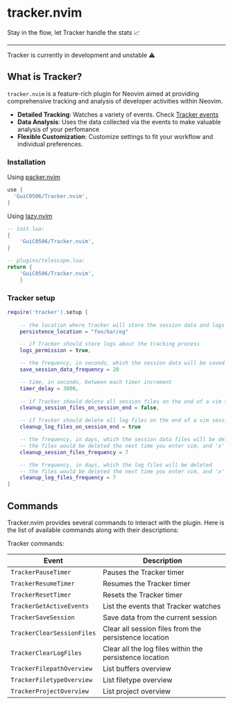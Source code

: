 # tracker.nvim

Stay in the flow, let Tracker handle the stats 📈

---

Tracker is currently in development and unstable ⚠️

## What is Tracker?

`tracker.nvim` is a feature-rich plugin for Neovim aimed at providing comprehensive tracking and analysis of developer activities within Neovim.
- **Detailed Tracking**: Watches a variety of events. Check [Tracker events]()
- **Data Analysis**: Uses the data collected via the events to make valuable analysis of your perfomance
- **Flexible Customization**: Customize settings to fit your workflow and individual preferences.

### Installation

Using [packer.nvim](https://github.com/wbthomason/packer.nvim)
```lua
use {
  'GuiC0506/Tracker.nvim',
}
```


Using [lazy.nvim](https://github.com/folke/lazy.nvim)
```lua
-- init.lua:
{
    'GuiC0506/Tracker.nvim',
}

-- plugins/telescope.lua:
return {
    'GuiC0506/Tracker.nvim',
    }
```

### Tracker setup 

```lua
require('tracker').setup {
    
    -- the location where Tracker will store the session data and logs
    persistence_location = "foo/bar/eg"

    -- if Tracker should store logs about the tracking process
    logs_permission = true,

    -- the frequency, in seconds, which the session data will be saved in the current session
    save_session_data_frequency = 20

    -- time, in seconds, between each timer increment
    timer_delay = 3000,
    
    -- if Tracker should delete all session files on the end of a vim session
    cleanup_session_files_on_session_end = false,

    -- if Tracker should delete all log files on the end of a vim session
    cleanup_log_files_on_session_end = true 

    -- the frequency, in days, which the session data files will be deleted
    -- the files would be deleted the next time you enter vim, and 'x' days have passed
    cleanup_session_files_frequency = 7

    -- the frequency, in days, which the log files will be deleted
    -- the files would be deleted the next time you enter vim, and 'x' days have passed
    cleanup_log_files_frequency = 7
}
```

## Commands

Tracker.nvim provides several commands to interact with the plugin. Here is the list of available commands along with their descriptions:

Tracker commands:

| Event                           | Description                                             |
| ------------------------------- | ------------------------------------------------------- |
| `TrackerPauseTimer`             | Pauses the Tracker timer                                |
| `TrackerResumeTimer`            | Resumes the Tracker timer                                |
| `TrackerResetTimer`             | Resets the Tracker timer                                |
| `TrackerGetActiveEvents`        | List the events that Tracker watches |
| `TrackerSaveSession`            | Save data from the current session |
| `TrackerClearSessionFiles`      | Clear all session files from the persistence location |
| `TrackerClearLogFiles`          | Clear all the log files within the persistence location |
| `TrackerFilepathOverview`       | List buffers overview |
| `TrackerFiletypeOverview`       | List filetype overview |
| `TrackerProjectOverview`        | List project overview |
